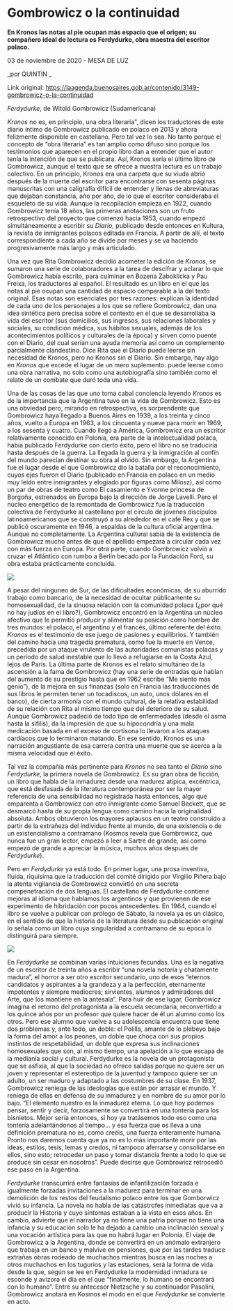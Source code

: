 # Gombrowicz o la continuidad

**En Kronos las notas al pie ocupan más espacio que el origen; su compañero ideal de lectura es Ferdydurke, obra maestra del escritor polaco.**

03 de noviembre de 2020 -  MESA DE LUZ

_por QUINTÍN _

Link original: https://laagenda.buenosaires.gob.ar/contenido/3149-gombrowicz-o-la-continuidad



*Ferdydurke*, de Witold Gombrowicz (Sudamericana)




*Kronos* no es, en principio, una obra literaria", dicen los traductores de este diario íntimo de Gombrowicz publicado en polaco en 2013 y ahora felizmente disponible en castellano. Pero tal vez lo sea. No tanto porque el concepto de “obra literaria” es tan amplio como difuso sino porque los testimonios que aparecen en el propio libro dan a entender que el autor tenía la intención de que se publicara. Así, Kronos sería el último libro de Gombrowicz, aunque el texto que se ofrece a nuestra lectura es un trabajo colectivo. En un principio, Kronos era una carpeta que su viuda abrió después de la muerte del escritor para encontrarse con sesenta páginas manuscritas con una caligrafía difícil de entender y llenas de abreviaturas que dejaban constancia, año por año, de lo que el escritor consideraba el esqueleto de su vida. Aunque la recopilación empieza en 1922, cuando Gombrowicz tenía 18 años, las primeras anotaciones son un fruto retrospectivo del proyecto que comenzó hacia 1953, cuando empezó simultáneamente a escribir su *Diario*, publicado desde entonces en Kultura, la revista de inmigrantes polacos editada en Francia. A partir de allí, el texto correspondiente a cada año se divide por meses y se va haciendo progresivamente más largo y más articulado.




Una vez que Rita Gombrowicz decidió acometer la edición de *Kronos*, se sumaron una serie de colaboradores a la tarea de descifrar y aclarar lo que Gombrowicz había escrito, para culminar en Bozena Zaboklicka y Pau Freixa, los traductores al español. El resultado es un libro en el que las notas al pie ocupan una cantidad de espacio comparable a la del texto original. Esas notas son esenciales por tres razones: explican la identidad de cada uno de los personajes a los que se refiere Gombrowicz, dan una idea sintética pero precisa sobre el contexto en el que se desarrollaba la vida del escritor (sus domicilios, sus ingresos, sus relaciones laborales y sociales, su condición médica, sus hábitos sexuales, además de los acontecimientos políticos y culturales de la época) y sirven como puente con el Diario, del cual serían una ayuda memoria así como un complemento parcialmente clandestino. Dice Rita que el Diario puede leerse sin necesidad de Kronos, pero no Kronos sin el Diario. Sin embargo, hay algo en *Kronos* que excede el lugar de un mero suplemento: puede leerse como una obra narrativa, no solo como una autobiografía sino también como el relato de un combate que duró toda una vida.




Una de las cosas de las que uno toma cabal conciencia leyendo *Kronos* es de la importancia que la Argentina tuvo en la vida de Gombrowicz. Esto es una obviedad pero, mirando en retrospectiva, es sorprendente que Gombrowicz haya llegado a Buenos Aires en 1939, a los treinta y cinco años, vuelto a Europa en 1963, a los cincuenta y nueve para morir en 1969, a los sesenta y cuatro. Cuando llegó a América, Gombrowicz era un escritor relativamente conocido en Polonia, era parte de la intelectualidad polaca, había publicado Ferdydurke con cierto éxito, pero el libro no se traduciría hasta después de la guerra. La llegada la guerra y la inmigración al confín del mundo parecían destinar su obra al olvido. Sin embargo, la Argentina fue el lugar desde el que Gombrowicz dio la batalla por el reconocimiento, cuyos ejes fueron el Diario (publicado en Francia en polaco en un medio muy leído entre inmigrantes y elogiado por figuras como Milosz), así como un par de obras de teatro como El casamiento e Yvonne princesa de Borgoña, estrenados en Europa bajo la dirección de Jorge Lavelli. Pero el núcleo energético de la remontada de Gombrowicz fue la traducción colectiva de Ferdydurke al castellano por el círculo de jóvenes discípulos latinoamericanos que se construyó a su alrededor en el café Rex y que se publicó oscuramente en 1946, a espaldas de la cultura oficial argentina. Aunque no completamente. La Argentina cultural sabía de la existencia de Gombrowicz mucho antes de que el apellido empezara a circular cada vez con más fuerza en Europa. Por otra parte, cuando Gombrowicz volvió a cruzar el Atlántico con rumbo a Berlín becado por la Fundación Ford, su obra estaba prácticamente concluida.




![](https://cdn.flowlikemusic.com/files/images/34884/a9b2168d-452b-4059-aa0b-6c99f28f8db9.jpg)




A pesar del ninguneo de Sur, de las dificultades económicas, de su aburrido trabajo como bancario, de la necesidad de ocultar públicamente su homosexualidad, de la sinuosa relación con la comunidad polaca (¿por qué no hay judíos en el libro?), Gombrowicz encontró en la Argentina un núcleo afectivo que le permitió producir y alimentar su posición como hombre de tres mundos: el polaco, el argentino y el francés, último referente del éxito. *Kronos* es el testimonio de ese juego de pasiones y equilibrios. Y también del camino hacia una tragedia prematura, como fue la muerte en Vence, precedida por un ataque virulento de las autoridades comunistas polacas y un período de salud inestable que lo llevó a refugiarse en la Costa Azul, lejos de París. La última parte de Kronos es el relato simultáneo de la ascensión a la fama de Gombrowicz (hay una serie de entradas que hablan del aumento de su prestigio hasta que en 1962 escribe “Me siento más genio”), de la mejora en sus finanzas (solo en Francia las traducciones de sus libros le permiten tener un tocadiscos, un auto, unos dólares en el banco), de cierta armonía con el mundo cultural, de la relativa estabilidad de su relación con Rita al mismo tiempo que del deterioro de su salud. Aunque Gombrowicz padeció de todo tipo de enfermedades (desde el asma hasta la sífilis), da la impresión de que su hipocondría y una mala medicación basada en el exceso de cortisona lo llevaron a los ataques cardíacos que lo terminaron matando. En ese sentido, Kronos es una narración angustiante de esa carrera contra una muerte que se acerca a la misma velocidad que el éxito.




Tal vez la compañía más pertinente para *Kronos* no sea tanto el *Diario* sino *Ferdydurke*, la primera novela de Gombrowicz. Es su gran obra de ficción, un libro que habla de la inmadurez desde una madurez atípica, excéntrica, que está desfasada de la literatura contemporánea por ser la mayor referencia de una sensibilidad no registrada hasta entonces, algo que emparenta a Gombrowicz con otro inmigrante como Samuel Beckett, que se desmarcó hasta de su propia lengua como camino hacia la originalidad absoluta. Ambos obtuvieron los mayores aplausos en un teatro construido a partir de la extrañeza del individuo frente al mundo, de una existencia o de un existencialismo a contramano (Kosmos revela que Gombrowicz, que nunca fue un gran lector, empezó a leer a Sartre de grande, así como empezó de grande a apreciar la música, muchos años después de *Ferdydurke*).




Pero en *Ferdydurke* ya está todo. En primer lugar, una prosa inventiva, fluida, riquísima que la traducción del comité dirigido por Virgilio Piñera bajo la atenta vigilancia de Gombrowicz convirtió en una secreta compenetración de dos lenguas. El castellano de Ferdydurke contiene mejoras al idioma que hablamos los argentinos y que provienen de ese experimento de hibridación con pocos antecedentes. En 1964, cuando el libro se vuelve a publicar con prólogo de Sábato, la novela ya es un clásico, en el sentido de que la historia de la literatura desde su publicación original lo señala como un libro cuya singularidad a contramano de su época lo distinguirá para siempre.




![](https://cdn.flowlikemusic.com/files/images/34885/486e0da2-48c0-4524-8409-9c9b522fb9e3.jpg)




En *Ferdydurke* se combinan varias intuiciones fecundas. Una es la negativa de un escritor de treinta años a escribir “una novela notoria y chatamente madura”, el horror a ser otro escritor secundario, uno de esos “eternos candidatos y aspirantes a la grandeza y a la perfección, eternamente impotentes y siempre mediocres; sirvientes, alumnos y admiradores del Arte, que los mantiene en la antesala”. Para huir de ese lugar, Gombrowicz imagina el retorno del protagonista a la escuela secundaria, reconvertido a los quince años por un profesor que quiere hacer de él un alumno como los otros. Pero ese alumno que vuelve a su adolescencia encuentra que tiene dos problemas y, ante todo, un doble: el Polilla, amante de lo plebeyo bajo la forma del amor a los peones, un doble que choca con sus propios instintos de respetabilidad, un doble que expresa sus inclinaciones homosexuales que son, al mismo tiempo, una apelación a lo que escapa de la medianía social y cultural. Ferdydurke es la novela de un protagonista que se asfixia, al que la sociedad no ofrece salidas porque no quiere ser un joven y representar el estereotipo de la juventud y tampoco quiere ser un adulto, un ser maduro y adaptado a las costumbres de su clase. En 1937, Gombrowicz reniega de las ideologías que están por arrasar el mundo. Y reniega de ellas en defensa de su inmadurez y en nombre de su amor por lo bajo. “El elemento nuestro es la inmadurez eterna. Lo que hoy podemos pensar, sentir y decir, forzosamente se convertirá en una tontería para los bisnietos. Mejor sería entonces, si hoy ya tratásemos todo eso como una tontería adelantándonos al tiempo… y esa fuerza que os lleva a una definición prematura no es, como creéis, una fuerza enteramente humana. Pronto nos daremos cuenta que ya no es lo más importante morir por las ideas, estilos, tesis, lemas y credos, ni tampoco aferrarse y consolidarse en ellos, sino esto; retroceder un paso y tomar distancia frente a todo lo que se produce sin cesar en nosotros”. Puede decirse que Gombrowicz retrocedió ese paso en la Argentina.




*Ferdydurke* transcurrirá entre fantasías de infantilización forzada e igualmente forzadas invitaciones a la madurez para terminar en una demolición de los restos del feudalismo polaco entre los que Gomborwicz vivió su infancia. La novela no habla de las catástrofes inmediatas que va a producir la Historia y cuyo síntomas estaban a la vista en esos años. En cambio, advierte que el narrador ya no tiene una patria porque no tiene una infancia y su educación solo le ha dejado a cambio una inclinación sexual y una vocación artística para las que no habrá lugar en Polonia. El viaje de Gombrowicz a la Argentina, donde se convertirá en un anómalo extranjero que trabaja en un banco y malvive en pensiones, que por las tardes traduce extrañas obras rodeado de muchachos mientras busca en las noches a otros muchachos en los tugurios y las estaciones, será la forma de vida desde la que, según se lee en Ferdydurke la modernidad inmadura se esconde y avizora el día en el que “finalmente, lo humano se encontrará con lo humano”. Entre su antecesor Nietzsche y su continuador Pasolini, Gombrowicz anotará en Kosmos el modo en el que *Ferdydurke* se convierte en acto.



